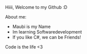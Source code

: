 Hiiii, Welcome to my Github :D         

About me:                                     
- Maubi is my Name                            
- Im learning Softwaredevelopment             
- If you like C#, we can be Friends!      
    
Code is the life <3                           
